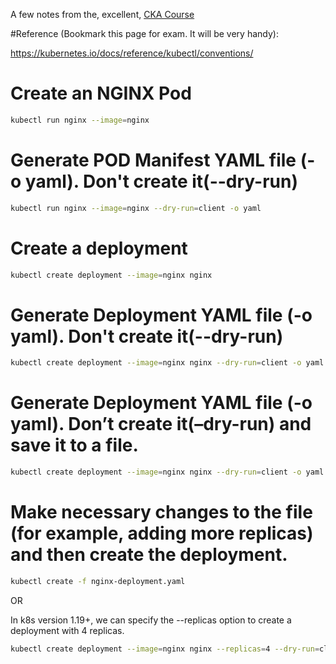 A few notes from the, excellent, [CKA Course](https://www.udemy.com/course/certified-kubernetes-administrator-with-practice-tests/)

#Reference (Bookmark this page for exam. It will be very handy):

https://kubernetes.io/docs/reference/kubectl/conventions/

# Create an NGINX Pod

```bash
kubectl run nginx --image=nginx
```

# Generate POD Manifest YAML file (-o yaml). Don't create it(--dry-run)

```bash
kubectl run nginx --image=nginx --dry-run=client -o yaml
```

# Create a deployment

```bash
kubectl create deployment --image=nginx nginx
```

# Generate Deployment YAML file (-o yaml). Don't create it(--dry-run)

```bash
kubectl create deployment --image=nginx nginx --dry-run=client -o yaml
```

# Generate Deployment YAML file (-o yaml). Don’t create it(–dry-run) and save it to a file.

```bash
kubectl create deployment --image=nginx nginx --dry-run=client -o yaml > nginx-deployment.yaml
```

# Make necessary changes to the file (for example, adding more replicas) and then create the deployment.

```bash
kubectl create -f nginx-deployment.yaml
```

OR

In k8s version 1.19+, we can specify the --replicas option to create a deployment with 4 replicas.

```bash
kubectl create deployment --image=nginx nginx --replicas=4 --dry-run=client -o yaml > nginx-deployment.yaml
```
